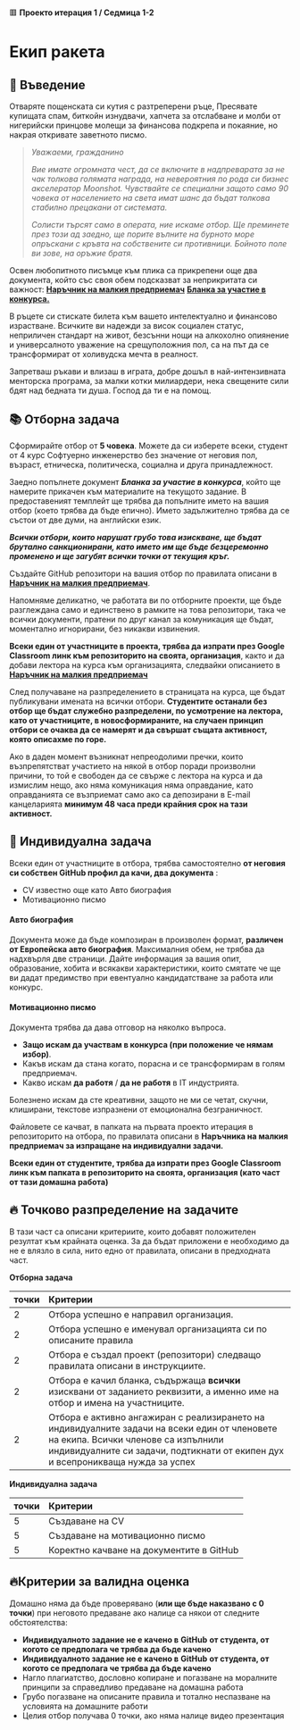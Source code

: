 🟥 **Проекто итерация 1 / Седмица 1-2**

# Екип ракета

## 🚀 Въведение

Отваряте пощенската си кутия с разтреперени ръце, Пресявате купищата спам, биткойн изнудвачи, хапчета за отслабване и молби от нигерийски принцове молещи за финансова подкрепа и покаяние, но накрая откривате заветното писмо.

>*Уважаеми, гражданино*
>
>*Вие имате огромната чест, да се включите в надпреварата за не чак толкова голямата награда, на невероятния по рода си бизнес акселератор Moonshot. Чувствайте се специални защото само 90 човека от населението на света имат шанс да бъдат толкова стабилно прецакани от системата.* 
>
>*Солисти търсят само в операта, ние искаме отбор. Ще преминете през този ад заедно, ще порите вълните на бурното море опръскани с кръвта на собствените си противници. Бойното поле ви зове, на оръжие братя.*

Освен любопитното писъмце към плика са прикрепени още два документа, който със своя обем подсказват за неприкритата си важност: 
[**Наръчник на малкия предприемач**](../../организация/наръчник_на_малкия_предприемач/)
[**Бланка за участие в конкурса.**](./документи/бланка%20за%20участие%20в%20конкурса.docx)

В ръцете си стискате билета към вашето интелектуално и финансово израстване. Всичките ви надежди за висок социален статус, неприличен стандарт на живот, безсънни нощи на алкохолно опиянение и универсалното уважение на срещуположния пол, са на път да се трансформират от холивудска мечта в реалност.

Запретваш ръкави и влизаш в играта, добре дошъл в най-интензивната менторска програма, за малки котки милиардери, нека свещените сили бдят над бедната ти душа. Господ да ти е на помощ. 

## 📚 Отборна задача

Сформирайте отбор от **5 човека**. Можете да си изберете всеки, студент от 4 курс Софтуерно инженерство без значение от неговия пол, възраст, етническа, политическа, социална и друга принадлежност. 

Заедно попълнете документ ***Бланка за участие в конкурса***, който ще намерите прикачен към материалите на текущото задание. В предоставеният темплейт ще трябва да попълните името на вашия отбор (което трябва да бъде епично). Името задължително трябва да се състои от две думи, на английски език. 

***Всички отбори, които нарушат грубо това изискване, ще бъдат брутално санкционирани, като името им ще бъде безцеремонно променено и ще загубят всички точки от текущия кръг.*** 

Създайте GitHub репозитори на вашия отбор по правилата описани в [**Наръчник на малкия предприемач**](../../организация/наръчник_на_малкия_предприемач/).

Напомняме деликатно, че работата ви по отборните проекти, ще бъде разглеждана само и единствено в рамките на това репозитори, така че всички документи, пратени по друг канал за комуникация ще бъдат, моментално игнорирани, без никакви извинения. 

**Всеки един от участниците в проекта, трябва да изпрати през Google Classroom линк към репозиторито на своята, организация**, както и да добави лектора на курса към организацията, следвайки описанието в   [**Наръчник на малкия предприемач**](../../организация/наръчник_на_малкия_предприемач/)

След получаване на разпределението в страницата на курса, ще бъдат публикувани имената на всички отбори. **Студентите останали без отбор ще бъдат служебно разпределени, по усмотрение на лектора, като от участниците, в новосформираните, на случаен принцип отбори се очаква да се намерят и да свършат същата активност, която описахме по горе.** 

Ако в даден момент възникнат непреодолими пречки, които възпрепятстват участието на някой в отбор поради произволни причини, то той е свободен да се свърже с лектора на курса и да измислим нещо, ако няма комуникация няма оправдание, като оправданията се възприемат само ако са депозирани в E-mail канцеларията **минимум 48 часа преди крайния срок на тази активност.** 

## 📘 Индивидуална задача

Всеки един от участниците в отбора, трябва самостоятелно **от неговия си собствен GitHub профил да качи, два документа** :

- CV известно още като Авто биография
- Мотивационно писмо

#### Авто биография

Документа може да бъде композиран в произволен формат, **различен от Европейска авто биография**. Максималния обем, не трябва да надхвърля две страници. Дайте информация за вашия опит, образование, хобита и всякакви характеристики, които смятате че ще ви дадат предимство при евентуално кандидатстване за работа или конкурс.

#### Мотивационно писмо

Документа трябва да дава отговор на няколко въпроса. 

- **Защо искам да участвам в конкурса (при положение че нямам избор)**. 
- Какъв искам да стана когато, порасна и се трансформирам в голям предприемач. 
- Какво искам **да работя** / **да не работя** в IT индустрията. 

Болезнено искам да сте креативни, защото не ми се четат, скучни, клиширани, текстове изпразнени от емоционална безграничност.

Файловете се качват, в папката на първата проекто итерация в репозиторито на отбора, по правилата описани в **Наръчника на малкия предприемач за изпращане на индивидуални задачи.**

**Всеки един от студентите, трябва да изпрати през Google Classroom линк към папката в репозиторито на своята, организация (като част от тази домашна работа)**

## 🔥 Точково разпределение на задачите
В тази част са описани критериите, които добавят положителен резултат към крайната оценка. За да бъдат приложени е необходимо да не е влязло в сила, нито едно от правилата, описани в предходната част.

**Отборна задача**

|**точки**|**Критерии**|
| :- | :- |
|2|Отбора успешно е направил организация.|
|2|Отбора успешно е именувал организацията си по описаните правила|
|2|Отбора е създал проект (репозитори) следващо правилата описани в инструкциите.|
|2|Отбора е качил бланка, съдържаща **всички** изисквани от заданието реквизити, а именно име на отбор и имена на участниците.|
|2|Отбора е активно ангажиран с реализирането на индивидуалните задачи на всеки един от членовете на екипа. Всички членове са изпълнили индивидуалните си задачи, подтикнати от екипен дух и всепроникваща нужда за успех|

**Индивидуална задача**

|**точки**|**Критерии**|
| :- | :- |
|5|Създаване на CV|
|5|Създаване на мотивационно писмо|
|5|Коректно качване на документите в GitHub|

## 🔥Критерии за валидна оценка

Домашно няма да бъде проверявано (**или ще бъде наказвано с 0 точки**) при неговото предаване ако налице са някои от следните обстоятелства:
- **Индивидуалното задание не е качено в**  **GitHub**  **от студента, от когото се предполага че трябва да бъде качено**
- **Индивидуалното задание не е качено в**  **GitHub**  **от студента, от когото се предполага че трябва да бъде качено**
- Нагло плагиатство, дословно копиране и погазване на моралните принципи за справедливо предаване на домашна работа
- Грубо погазване на описаните правила и тотално неспазване на условията на домашните работи
- Целия отбор получава 0 точки, ако няма налице видео презентация
